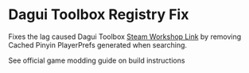 # Dagui Toolbox Registry Fix

Fixes the lag caused Dagui Toolbox [Steam Workshop Link](https://steamcommunity.com/sharedfiles/filedetails/?id=2990736022) by removing Cached Pinyin PlayerPrefs generated when searching.

See official game modding guide on build instructions